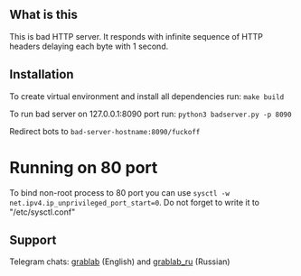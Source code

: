 ## What is this

This is bad HTTP server. It responds with infinite sequence of HTTP headers delaying each byte with 1 second.


## Installation

To create virtual environment and install all dependencies run: `make build`

To run bad server on 127.0.0.1:8090 port run: `python3 badserver.py -p 8090`

Redirect bots to `bad-server-hostname:8090/fuckoff`

# Running on 80 port

To bind non-root process to 80 port you can use `sysctl -w net.ipv4.ip_unprivileged_port_start=0`. Do not forget to write it to "/etc/sysctl.conf"


## Support

Telegram chats: [grablab](https://t.me/grablab) (English) and [grablab\_ru](https://t.me/grablab_ru) (Russian)
